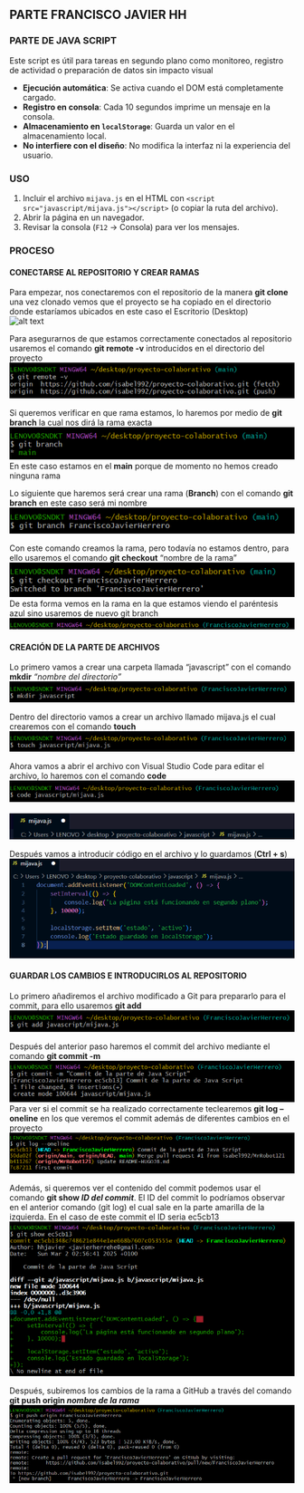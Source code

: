 ## PARTE FRANCISCO JAVIER HH
### PARTE DE JAVA SCRIPT
Este script es útil para tareas en segundo plano como monitoreo, registro de actividad o preparación de datos sin impacto visual 
- **Ejecución automática**: Se activa cuando el DOM está completamente cargado.
- **Registro en consola**: Cada 10 segundos imprime un mensaje en la consola.
- **Almacenamiento en `localStorage`**: Guarda un valor en el almacenamiento local.
- **No interfiere con el diseño**: No modifica la interfaz ni la experiencia del usuario.

### USO
1. Incluir el archivo `mijava.js` en el HTML con `<script src="javascript/mijava.js"></script>` (o copiar la ruta del archivo).
2. Abrir la página en un navegador.
3. Revisar la consola (`F12` → Consola) para ver los mensajes.

### PROCESO
#### CONECTARSE AL REPOSITORIO Y CREAR RAMAS
Para empezar, nos conectaremos con el repositorio de la manera **git clone** una vez clonado vemos que el proyecto se ha copiado en el directorio donde estaríamos ubicados en este caso el Escritorio (Desktop)<br>
![alt text](image.png)


Para asegurarnos de que estamos correctamente conectados al repositorio usaremos el comando **git remote -v** introducidos en el directorio del proyecto <br>
![alt text](<img/Captura de pantalla 2025-03-02 014920.png>)


Si queremos verificar en que rama estamos, lo haremos por medio de **git branch** la cual nos dirá la rama exacta
![alt text](<img/Captura de pantalla 2025-03-02 015206.png>)<br>
En este caso estamos en el **main** porque de momento no hemos creado ninguna rama

Lo siguiente que haremos será crear una rama (**Branch**) con el comando **git branch** en este caso será mi nombre <br>
![alt text](<img/Captura de pantalla 2025-03-02 015946.png>)


Con este comando creamos la rama, pero todavía no estamos dentro, para ello usaremos el comando **git checkout** “nombre de la rama”<br> 
![alt text](<img/Captura de pantalla 2025-03-02 020419.png>)<br>
De esta forma vemos en la rama en la que estamos viendo el paréntesis azul sino usaremos de nuevo git branch<br>
![alt text](<img/Captura de pantalla 2025-03-02 020533.png>)


#### CREACIÓN DE LA PARTE DE ARCHIVOS
Lo primero vamos a crear una carpeta llamada “javascript” con el comando **mkdir** _“nombre del directorio”_<br>
![alt text](<img/Captura de pantalla 2025-03-02 021516.png>)<br>

Dentro del directorio vamos a crear un archivo llamado mijava.js el cual crearemos con el comando **touch**<br>
![alt text](<img/Captura de pantalla 2025-03-02 021952.png>)

Ahora vamos a abrir el archivo con Visual Studio Code para editar el archivo, lo haremos con el comando **code** <br>
![alt text](<img/Captura de pantalla 2025-03-02 023626.png>)<br><br>
![alt text](<img/Captura de pantalla 2025-03-02 023900.png>)

Después vamos a introducir código en el archivo y lo guardamos (**Ctrl + s**)<br>
![alt text](<img/Captura de pantalla 2025-03-02 024104.png>)

#### GUARDAR LOS CAMBIOS E INTRODUCIRLOS AL REPOSITORIO

Lo primero añadiremos el archivo modificado a Git para prepararlo para el commit, para ello usaremos **git add**<br>
![alt text](<img/Captura de pantalla 2025-03-02 024615.png>)

Después del anterior paso haremos el commit del archivo mediante el comando **git commit -m**<br>
![alt text](<img/Captura de pantalla 2025-03-02 025650.png>)<br>
Para ver si el commit se ha realizado correctamente teclearemos **git log –oneline** en los que veremos el commit además de diferentes cambios en el proyecto<br>
![alt text](<img/Captura de pantalla 2025-03-02 030044.png>)

Además, si queremos ver el contenido del commit podemos usar el comando **git show _ID del commit_**. El ID del commit lo podríamos observar en el anterior comando (git log) el cual sale en la parte amarilla de la izquierda. En el caso de este commit el ID seria ec5cb13<br>
![alt text](<img/Captura de pantalla 2025-03-02 030556.png>)

Después, subiremos los cambios de la rama a GitHub a través del comando **git push origin _nombre de la rama_** 
![alt text](<img/Captura de pantalla 2025-03-02 033623.png>)
